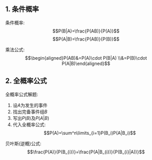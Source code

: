 
## 1\. 条件概率

条件概率:
$$P(B|A)=\frac{P(AB)}{P(A)}$$
$$P(A|B)=\frac{P(AB)}{P(B)}$$

乘法公式: 
$$\begin{aligned}P(AB)&=P(A)\cdot P(B|A) \\&=P(B)\cdot P(A|B)\end{aligned}$$

## 2\. 全概率公式

全概率公式解题:
1. 设$A$为发生的事件
2. 找出完备事件组$B$
3. 写出$P(B)$及$P(A|B)$
4. 代入全概率公式:
$$P(A)=\sum^n\limits_{i=1}P(B_i)P(A|B_i)$$

贝叶斯(逆概)公式:
 $$\frac{P(A)}{P(B_{i})}=\frac{P(A|B_{i})}{P(B_{i}|A))}$$




